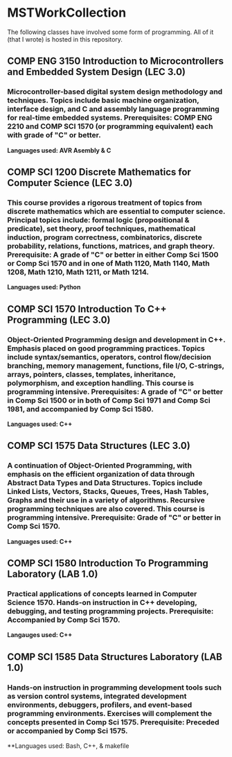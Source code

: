 # MSTWorkCollection

The following classes have involved some form of programming. All of it (that I wrote) is hosted in this repository.

## COMP ENG 3150 Introduction to Microcontrollers and Embedded System Design (LEC 3.0)
### Microcontroller-based digital system design methodology and techniques. Topics include basic machine organization, interface design, and C and assembly language programming for real-time embedded systems. Prerequisites: COMP ENG 2210 and COMP SCI 1570 (or programming equivalent) each with grade of "C" or better.
**Languages used: AVR Asembly & C**

## COMP SCI 1200 Discrete Mathematics for Computer Science (LEC 3.0)
### This course provides a rigorous treatment of topics from discrete mathematics which are essential to computer science. Principal topics include: formal logic (propositional & predicate), set theory, proof techniques, mathematical induction, program correctness, combinatorics, discrete probability, relations, functions, matrices, and graph theory. Prerequisite: A grade of "C" or better in either Comp Sci 1500 or Comp Sci 1570 and in one of Math 1120, Math 1140, Math 1208, Math 1210, Math 1211, or Math 1214.
**Languages used: Python**

## COMP SCI 1570 Introduction To C++ Programming (LEC 3.0)
### Object-Oriented Programming design and development in C++. Emphasis placed on good programming practices. Topics include syntax/semantics, operators, control flow/decision branching, memory management, functions, file I/O, C-strings, arrays, pointers, classes, templates, inheritance, polymorphism, and exception handling. This course is programming intensive. Prerequisites: A grade of "C" or better in Comp Sci 1500 or in both of Comp Sci 1971 and Comp Sci 1981, and accompanied by Comp Sci 1580.
**Languages used: C++**

## COMP SCI 1575 Data Structures (LEC 3.0)
### A continuation of Object-Oriented Programming, with emphasis on the efficient organization of data through Abstract Data Types and Data Structures. Topics include Linked Lists, Vectors, Stacks, Queues, Trees, Hash Tables, Graphs and their use in a variety of algorithms. Recursive programming techniques are also covered. This course is programming intensive. Prerequisite: Grade of "C" or better in Comp Sci 1570.
**Languages used: C++**

## COMP SCI 1580 Introduction To Programming Laboratory (LAB 1.0)
### Practical applications of concepts learned in Computer Science 1570. Hands-on instruction in C++ developing, debugging, and testing programming projects. Prerequisite: Accompanied by Comp Sci 1570.
**Langauges used: C++**

## COMP SCI 1585 Data Structures Laboratory (LAB 1.0)
### Hands-on instruction in programming development tools such as version control systems, integrated development environments, debuggers, profilers, and event-based programming environments. Exercises will complement the concepts presented in Comp Sci 1575. Prerequisite: Preceded or accompanied by Comp Sci 1575.
**Languages used: Bash, C++, & makefile
